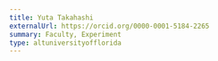 ```yaml
---
title: Yuta Takahashi
externalUrl: https://orcid.org/0000-0001-5184-2265
summary: Faculty, Experiment
type: altuniversityofflorida
---
```

